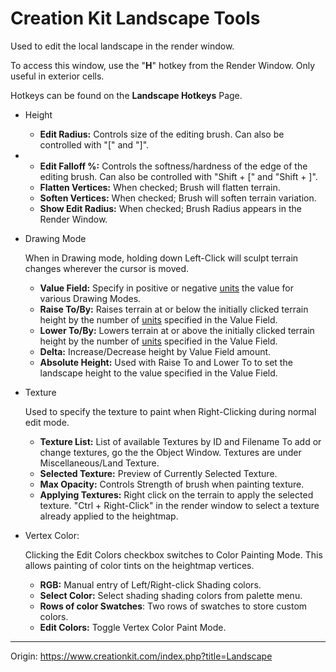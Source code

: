 # Creation Kit Landscape Tools



Used to edit the local landscape in the render window.

To access this window, use the "**H**" hotkey from the Render Window. Only useful in exterior cells.

Hotkeys can be found on the **Landscape Hotkeys** Page.

- Height
  - **Edit Radius:** Controls size of the editing brush. Can also be controlled with "[" and "]".





- - **Edit Falloff %:** Controls the softness/hardness of the edge of the editing brush. Can also be controlled with "Shift + [" and "Shift + ]".
  - **Flatten Vertices:** When checked; Brush will flatten terrain.
  - **Soften Vertices:** When checked; Brush will soften terrain variation.
  - **Show Edit Radius:** When checked; Brush Radius appears in the Render Window.

- Drawing Mode

   

  When in Drawing mode, holding down Left-Click will sculpt terrain changes wherever the cursor is moved.

  - **Value Field:** Specify in positive or negative [units](https://www.creationkit.com/index.php?title=Unit) the value for various Drawing Modes.
  - **Raise To/By:** Raises terrain at or below the initially clicked terrain height by the number of [units](https://www.creationkit.com/index.php?title=Unit) specified in the Value Field.
  - **Lower To/By:** Lowers terrain at or above the initially clicked terrain height by the number of [units](https://www.creationkit.com/index.php?title=Unit) specified in the Value Field.
  - **Delta:** Increase/Decrease height by Value Field amount.
  - **Absolute Height:** Used with Raise To and Lower To to set the landscape height to the value specified in the Value Field.

- Texture

   

  Used to specify the texture to paint when Right-Clicking during normal edit mode.

  - **Texture List:** List of available Textures by ID and Filename 
    To add or change textures, go the the Object Window. Textures are under Miscellaneous/Land Texture.
  - **Selected Texture:** Preview of Currently Selected Texture.
  - **Max Opacity:** Controls Strength of brush when painting texture.
  - **Applying Textures:** Right click on the terrain to apply the selected texture. "Ctrl + Right-Click" in the render window to select a texture already applied to the heightmap.



- Vertex Color:

   

  Clicking the Edit Colors checkbox switches to Color Painting Mode. This allows painting of color tints on the heightmap vertices.

  - **RGB:** Manual entry of Left/Right-click Shading colors.
  - **Select Color:** Select shading shading colors from palette menu.
  - **Rows of color Swatches**: Two rows of swatches to store custom colors.
  - **Edit Colors:** Toggle Vertex Color Paint Mode.

------

Origin: https://www.creationkit.com/index.php?title=Landscape
